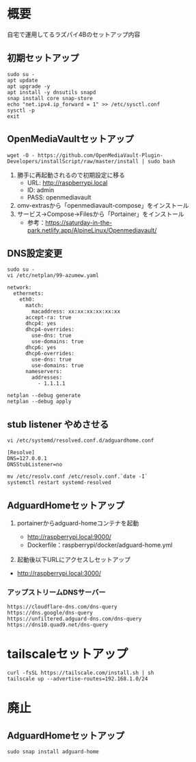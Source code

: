 # 概要
自宅で運用してるラズパイ4Bのセットアップ内容

## 初期セットアップ
```
sudo su -
apt update 
apt upgrade -y
apt install -y dnsutils snapd
snap install core snap-store
echo "net.ipv4.ip_forward = 1" >> /etc/sysctl.conf
sysctl -p
exit
```

## OpenMediaVaultセットアップ
```
wget -O - https://github.com/OpenMediaVault-Plugin-Developers/installScript/raw/master/install | sudo bash
```
1. 勝手に再起動されるので初期設定に移る
   - URL: http://raspberrypi.local
   - ID: admin
   - PASS: openmediavault
2. omv-extrasから「openmediavault-compose」をインストール
3. サービス→Compose→Filesから「Portainer」をインストール
   - 参考：https://saturday-in-the-park.netlify.app/AlpineLinux/Openmediavault/

## DNS設定変更
```
sudo su -
vi /etc/netplan/99-azumew.yaml
```
```
network:
  ethernets:
    eth0:
      match:
        macaddress: xx:xx:xx:xx:xx:xx
      accept-ra: true
      dhcp4: yes
      dhcp4-overrides:
        use-dns: true
        use-domains: true
      dhcp6: yes
      dhcp6-overrides:
        use-dns: true
        use-domains: true
      nameservers:
        addresses:
          - 1.1.1.1
```
```
netplan --debug generate
netplan --debug apply
```

## stub listener やめさせる
```
vi /etc/systemd/resolved.conf.d/adguardhome.conf
```
```
[Resolve]
DNS=127.0.0.1
DNSStubListener=no
```
```
mv /etc/resolv.conf /etc/resolv.conf.`date -I`
systemctl restart systemd-resolved
```

## AdguardHomeセットアップ
1. portainerからadguard-homeコンテナを起動
   - http://raspberrypi.local:9000/
   - Dockerfile：raspberrypi/docker/adguard-home.yml

2. 起動後以下URLにアクセスしセットアップ
- http://raspberrypi.local:3000/

### アップストリームDNSサーバー
```
https://cloudflare-dns.com/dns-query
https://dns.google/dns-query
https://unfiltered.adguard-dns.com/dns-query
https://dns10.quad9.net/dns-query
```

# tailscaleセットアップ
```
curl -fsSL https://tailscale.com/install.sh | sh
tailscale up --advertise-routes=192.168.1.0/24
```

# 廃止
## AdguardHomeセットアップ
```
sudo snap install adguard-home
```
